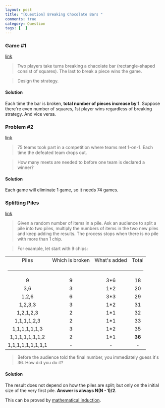 ```yaml
---
layout: post
title: "[Question] Breaking Chocolate Bars "
comments: true
category: Question
tags: [  ]
---
```


### Game #1

[link](http://www.cut-the-knot.org/proofs/chocolad.shtml)

> Two players take turns breaking a chacolate bar (rectangle-shaped consist of squares). The last to break a piece wins the game. 

> Design the strategy. 

#### Solution

Each time the bar is broken, __total number of pieces increase by 1__. Suppose there're even number of squares, 1st player wins regardless of breaking strategy. And vice versa. 

### Problem #2

[link](http://www.cut-the-knot.org/proofs/chocolad.shtml)

> 75 teams took part in a competition where teams met 1-on-1. Each time the defeated team drops out. 

> How many meets are needed to before one team is declared a winner?

#### Solution

Each game will eliminate 1 game, so it needs 74 games. 

### Splitting Piles

[link](http://www.cut-the-knot.org/arithmetic/rapid/piles.shtml)

> Given a random number of items in a pile. Ask an audience to split a pile into two piles, multiply the numbers of items in the two new piles and keep adding the results. The process stops when there is no pile with more than 1 chip.

> For example, let start with 9 chips:

<table cellpadding="10">
<tbody><tr><td align="center">Piles</td><td align="center">Which is broken</td><td align="center">What's added</td><td align="center">Total</td></tr>
<tr><td colspan="4"><hr></td></tr>
<tr><td align="center">9</td><td align="center">9</td><td align="center">3*6</td><td align="center">18</td></tr>
<tr><td align="center">3,6</td><td align="center">3</td><td align="center">1*2</td><td align="center">20</td></tr>
<tr><td align="center">1,2,6</td><td align="center">6</td><td align="center">3*3</td><td align="center">29</td></tr>
<tr><td align="center">1,2,3,3</td><td align="center">3</td><td align="center">1*2</td><td align="center">31</td></tr>
<tr><td align="center">1,2,1,2,3</td><td align="center">2</td><td align="center">1*1</td><td align="center">32</td></tr>
<tr><td align="center">1,1,1,1,2,3</td><td align="center">2</td><td align="center">1*1</td><td align="center">33</td></tr>
<tr><td align="center">1,1,1,1,1,1,3</td><td align="center">3</td><td align="center">1*2</td><td align="center">35</td></tr>
<tr><td align="center">1,1,1,1,1,1,1,2</td><td align="center">2</td><td align="center">1*1</td><td align="center"><b>36</b></td></tr>
<tr><td align="center">1,1,1,1,1,1,1,1,1</td><td align="center">-</td><td align="center">-</td><td align="center">-</td></tr>
</tbody></table>

> Before the audience told the final number, you immediately guess it's 36. How did you do it? 

#### Solution

The result does not depend on how the piles are split; but only on the initial size of the very first pile. __Answer is always N(N - 1)/2__.

This can be proved by [mathematical induction](http://www.cut-the-knot.org/arithmetic/rapid/piles.shtml). 
